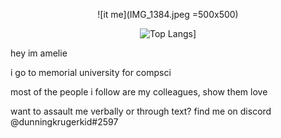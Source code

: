
<div align="center">
 
![it me](IMG_1384.jpeg =500x500)
 
 ![Top Langs](https://https-github-com-dunningkrugerkid-github-readm-dunningkrugerkid.vercel.app/api/top-langs/?username=dunningkrugerkid&count_private=true&exclude_repo=https-github.com-dunningkrugerkid-github-readme-stats-amesfork)]
 
 </div>

hey im amelie

i go to memorial university for compsci

most of the people i follow are my colleagues, show them love

want to assault me verbally or through text? find me on discord @dunningkrugerkid#2597
